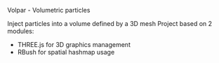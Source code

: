 Volpar - Volumetric particles

Inject particles into a volume defined by a 3D mesh
Project based on 2 modules:
- THREE.js for 3D graphics management
- RBush for spatial hashmap usage
